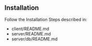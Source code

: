Installation
-----

Follow the Installation Steps described in:

- client/README.md
- server/README.md
- server/db/README.md
